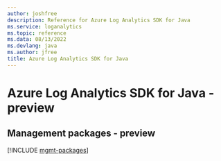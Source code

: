 ```yaml
---
author: joshfree
description: Reference for Azure Log Analytics SDK for Java
ms.service: loganalytics
ms.topic: reference
ms.data: 08/13/2022
ms.devlang: java
ms.author: jfree
title: Azure Log Analytics SDK for Java
---
```

# Azure Log Analytics SDK for Java - preview

## Management packages - preview
[!INCLUDE [mgmt-packages](log-analytics-mgmt-index.md)]
